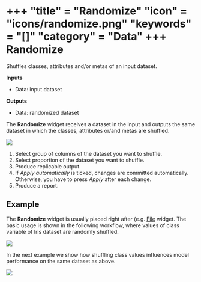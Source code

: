 +++
"title" = "Randomize"
"icon" = "icons/randomize.png"
"keywords" = "[]"
"category" = "Data"
+++
Randomize
=========

Shuffles classes, attributes and/or metas of an input dataset.

**Inputs**

- Data: input dataset

**Outputs**

- Data: randomized dataset

The **Randomize** widget receives a dataset in the input and outputs the same dataset in which the classes, attributes or/and metas are shuffled.

![](/images/Randomize-Default.png)

1. Select group of columns of the dataset you want to shuffle.
2. Select proportion of the dataset you want to shuffle.
3. Produce replicable output.
4. If *Apply automatically* is ticked, changes are committed automatically. Otherwise, you have to press *Apply* after each change.
5. Produce a report.

Example
-------

The **Randomize** widget is usually placed right after (e.g. [File](../data/file.md) widget. The basic usage is shown in the following workflow, where values of class variable of Iris dataset are randomly shuffled.

![](/images/Randomize-Example1.png)

In the next example we show how shuffling class values influences model performance on the same dataset as above.

![](/images/Randomize-Example2.png)

